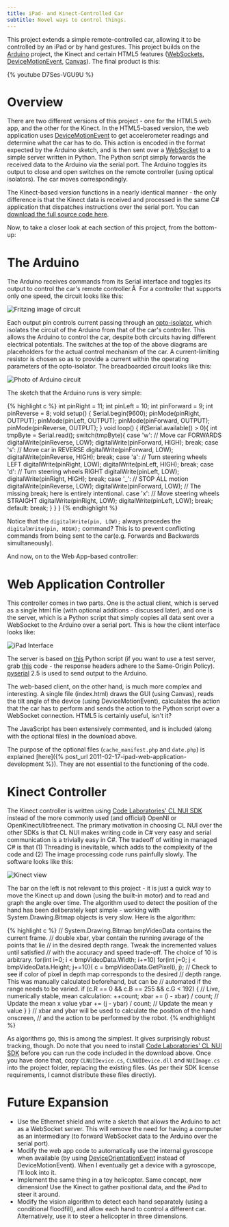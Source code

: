 ```yaml
---
title: iPad- and Kinect-Controlled Car
subtitle: Novel ways to control things.
---
```

This project extends a simple remote-controlled car, allowing it to be controlled by an iPad or by hand gestures. This project builds on the [Arduino](http://arduino.cc/) project, the Kinect and certain HTML5 features ([WebSockets](http://en.wikipedia.org/wiki/WebSockets), [DeviceMotionEvent](http://developer.apple.com/library/safari/#documentation/SafariDOMAdditions/Reference/DeviceMotionEventClassRef/DeviceMotionEvent/DeviceMotionEvent.html#//apple_ref/javascript/cl/DeviceMotionEvent), [Canvas](http://en.wikipedia.org/wiki/Canvas_element)). The final product is this:

{% youtube D7Ses-VGU9U %}

# Overview

There are two different versions of this project - one for the HTML5 web app, and the other for the Kinect. In the HTML5-based version, the web application uses [DeviceMotionEvent](http://developer.apple.com/library/safari/#documentation/SafariDOMAdditions/Reference/DeviceMotionEventClassRef/DeviceMotionEvent/DeviceMotionEvent.html#//apple_ref/javascript/cl/DeviceMotionEvent) to get accelerometer readings and determine what the car has to do. This action is encoded in the format expected by the Arduino sketch, and is then sent over a [WebSocket](http://en.wikipedia.org/wiki/WebSockets) to a simple server written in Python. The Python script simply forwards the received data to the Arduino via the serial port. The Arduino toggles its output to close and open switches on the remote controller (using optical isolators). The car moves correspondingly.

The Kinect-based version functions in a nearly identical manner - the only difference is that the Kinect data is received and processed in the same C# application that dispatches instructions over the serial port. You can [download the full source code here](http://www.gauravmanek.com/blog/wp-content/uploads/2011/03/RC_Car.zip).

Now, to take a closer look at each section of this project, from the bottom-up:

# The Arduino

The Arduino receives commands from its Serial interface and toggles its output to control the car's remote controller.Â  For a controller that supports only one speed, the circuit looks like this:

![Fritzing image of circuit](/projects/img/2011-03-28-ipad-and-kinect-controlled-car/RC-Control_bb.png "Fritzing image of circuit")

Each output pin controls current passing through an [opto-isolator](http://en.wikipedia.org/wiki/Opto-isolator), which isolates the circuit of the Arduino from that of the car's controller. This allows the Arduino to control the car, despite both circuits having different electrical potentials. The switches at the top of the above diagrams are placeholders for the actual control mechanism of the car. A current-limiting resistor is chosen so as to provide a current within the operating parameters of the opto-isolator. The breadboarded circuit looks like this:

![Photo of Arduino circuit](/projects/img/2011-03-28-ipad-and-kinect-controlled-car/DSC_5087.jpg "Photo of Arduino circuit")

The sketch that the Arduino runs is very simple:

{% highlight c %}
int pinRight = 11;
int pinLeft = 10;
int pinForward = 9;
int pinReverse = 8;
void setup() {
  Serial.begin(9600);
  pinMode(pinRight, OUTPUT);
  pinMode(pinLeft, OUTPUT);
  pinMode(pinForward, OUTPUT);
  pinMode(pinReverse, OUTPUT);
}
void loop() {
  if(Serial.available() > 0){
    int tmpByte = Serial.read();
    switch(tmpByte){
      case 'w': // Move car FORWARDS
        digitalWrite(pinReverse, LOW);
        digitalWrite(pinForward, HIGH);
        break;
      case 's': // Move car in REVERSE
        digitalWrite(pinForward, LOW);
        digitalWrite(pinReverse, HIGH);
        break;
      case 'a': // Turn steering wheels LEFT
        digitalWrite(pinRight, LOW);
        digitalWrite(pinLeft, HIGH);
        break;
      case 'd': // Turn steering wheels RIGHT
        digitalWrite(pinLeft, LOW);
        digitalWrite(pinRight, HIGH);
        break;
      case '_': // STOP ALL motion
        digitalWrite(pinReverse, LOW);
        digitalWrite(pinForward, LOW);
        // The missing break; here is entirely intentional.
      case 'x': // Move steering wheels STRAIGHT
        digitalWrite(pinRight, LOW);
        digitalWrite(pinLeft, LOW);
        break;
      default:
        break;
    }
  }
}
{% endhighlight %}

Notice that the `digitalWrite(pin, LOW);` always precedes the `digitalWrite(pin, HIGH);` command? This is to prevent conflicting commands from being sent to the car(e.g. Forwards and Backwards simultaneously).

And now, on to the Web App-based controller:

# Web Application Controller



This controller comes in two parts. One is the actual client, which is served as a single html file (with optional additions - discussed later), and one is the server, which is a Python script that simply copies all data sent over a WebSocket to the Arduino over a serial port. This is how the client interface looks like:

![iPad Interface](/projects/img/2011-03-28-ipad-and-kinect-controlled-car/Untitled-1.png "iPad Interface")

The server is based on [this](http://pastebin.com/zBjN02jQ) Python script (if you want to use a test server, grab [this](http://pastebin.com/d8SDbbED) code - the response headers adhere to the Same-Origin Policy). [pyserial](http://sourceforge.net/projects/pyserial/files/pyserial/2.5/) 2.5 is used to send output to the Arduino.

The web-based client, on the other hand, is much more complex and interesting. A single file (index.html) draws the GUI (using Canvas), reads the tilt angle of the device (using DeviceMotionEvent), calculates the action that the car has to perform and sends the action to the Python script over a WebSocket connection. HTML5 is certainly useful, isn't it?

The JavaScript has been extensively commented, and is included (along with the optional files) in the download above.

The purpose of the optional files (`cache_manifest.php` and `date.php`) is explained [here]({% post_url 2011-02-17-ipad-web-application-development %}). They are not essential to the functioning of the code.

# Kinect Controller

The Kinect controller is written using [Code Laboratories' CL NUI SDK](http://codelaboratories.com/nui/) instead of the more commonly used (and official) OpenNI or OpenKinect/libfreenect. The primary motivation in choosing CL NUI over the other SDKs is that CL NUI makes writing code in C# very easy and serial communication is a trivially easy in C#. The tradeoff of writing in managed C# is that (1) Threading is inevitable, which adds to the complexity of the code and (2) The image processing code runs painfully slowly. The software looks like this:

![Kinect view](/projects/img/2011-03-28-ipad-and-kinect-controlled-car/screenshot_kinect.png "Kinect view")

The bar on the left is not relevant to this project - it is just a quick way to move the Kinect up and down (using the built-in motor) and to read and graph the angle over time. The algorithm used to detect the position of the hand has been deliberately kept simple - working with System.Drawing.Bitmap objects is very slow. Here is the algorithm:

{% highlight c %}
// System.Drawing.Bitmap bmpVideoData contains the current frame.
// double xbar, ybar contain the running average of the points that lie
// 	in the desired depth range. Tweak the incremented values until satisfied
// 	with the accuracy and speed trade-off. The choice of 10 is arbitrary.
for(int i=0; i < bmpVideoData.Width; i+=10)
    for(int j=0; j < bmpVideoData.Height; j+=10){
        c = bmpVideoData.GetPixel(i, j);
        // Check to see if color of pixel in depth map corresponds to the desired
        // depth range. This was manually calculated beforehand, but can be
        // automated if the range needs to be varied.
        if (c.R == 0 && c.B == 255 && c.G < 192) {
            // Live, numerically stable, mean calculation:
            ++count;
            xbar += (i - xbar) / count; // Update the mean x value
            ybar += (j - ybar) / count; // Update the mean y value
        }
    }
// xbar and ybar will be used to calculate the position of the hand onscreen,
// and the action to be performed by the robot.
{% endhighlight %}

As algorithms go, this is among the simplest. It gives surprisingly robust tracking, though. Do note that you need to install [Code Laboratories' CL NUI SDK](http://codelaboratories.com/nui/) before you can run the code included in the download above. Once you have done that, copy `CLNUIDevice.cs`,  `CLNUIDevice.dll` and  `NUIImage.cs` into the project folder, replacing the existing files. (As per their SDK license requirements, I cannot distribute these files directly).

# Future Expansion

- Use the Ethernet shield and write a sketch that allows the Arduino to act as a WebSocket server. This will remove the need for having a computer as an intermediary (to forward WebSocket data to the Arduino over the serial port).
- Modify the web app code to automatically use the internal gyroscope when available (by using [DeviceOrientationEvent](http://dev.w3.org/geo/api/spec-source-orientation) instead of DeviceMotionEvent). When I eventually get a device with a gyroscope, I'll look into it.
- Implement the same thing in a toy helicopter. Same concept, new dimension! Use the Kinect to gather positional data, and the iPad to steer it around.
- Modify the vision algorithm to detect each hand separately (using a conditional floodfill), and allow each hand to control a different car. Alternatively, use it to steer a helicopter in three dimensions.
